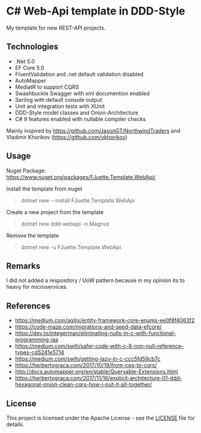 # C# Web-Api template in DDD-Style

My template for new REST-API projects.

## Technologies

* .Net 5.0
* EF Core 5.0
* FluentValidation and .net default validation disabled
* AutoMapper
* MediatR to support CQRS
* Swashbuckle Swagger with xml documention enabled
* Serilog with default console output
* Unit and integration tests with XUnit
* DDD-Style model classes and Onion-Architecture
* C# 9 features enabled with nullable compiler checks

Mainly inspired by <https://github.com/JasonGT/NorthwindTraders> and Vladimir Khorikov (<https://github.com/vkhorikov>)

## Usage

Nuget Package: <https://www.nuget.org/packages/FJuette.Template.WebApi/>

Install the template from nuget
> dotnet new --install FJuette.Template.WebApi

Create a new project from the template
> dotnet new ddd-webapi -n Magnus

Remove the template
> dotnet new -u FJuette.Template.WebApi

## Remarks

I did not added a respository / UoW pattern because in my opinion its to heavy for microservices.

## References

* <https://medium.com/agilix/entity-framework-core-enums-ee0f8f4063f2>
* <https://code-maze.com/migrations-and-seed-data-efcore/>
* <https://dev.to/integerman/eliminating-nulls-in-c-with-functional-programming-iaa>
* <https://medium.com/swlh/safer-code-with-c-8-non-null-reference-types-cd5241e5714>
* <https://medium.com/swlh/getting-lazy-in-c-ccc5fd59cb7c>
* <https://herbertograca.com/2017/10/19/from-cqs-to-cqrs/>
* <http://docs.automapper.org/en/stable/Queryable-Extensions.html>
* <https://herbertograca.com/2017/11/16/explicit-architecture-01-ddd-hexagonal-onion-clean-cqrs-how-i-put-it-all-together/>

## License

This project is licensed under the Apache License - see the [LICENSE](https://github.com/FJuette/tusk-ms/blob/master/LICENSE) file for details.
